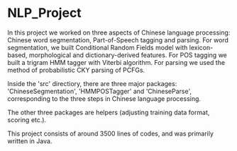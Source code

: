 # NLP_Project

In this project we worked on three aspects of Chinese language processing: Chinese word segmentation, Part-of-Speech tagging and parsing. For word segmentation, we built Conditional Random Fields model with lexicon-based, morphological and dictionary-derived features. For POS tagging we built a trigram HMM tagger with Viterbi algorithm. For parsing we used the method of probabilistic CKY parsing of PCFGs.  

Inside the 'src' directiory, there are three major packages: 'ChineseSegmentation', 'HMMPOSTagger' and 'ChineseParse', corresponding to the three steps in Chinese language processing.

The other three packages are helpers (adjusting training data format, scoring etc.).

This project consists of around 3500 lines of codes, and was primarily written in Java.
